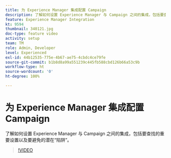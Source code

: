 ```yaml
---
title: 为 Experience Manager 集成配置 Campaign
description: 了解如何设置 Experience Manager 与 Campaign 之间的集成，包括要查找的重要设置以及要避免的潜在“陷阱”。
feature: Experience Manager Integration
kt: 9594
thumbnail: 340121.jpg
doc-type: feature video
activity: setup
team: TM
role: Admin, Developer
level: Experienced
exl-id: 44b12535-775e-4b67-ae75-4cbdc4ce79fe
source-git-commit: b1b8d8a99a551239c445fb588cbd126b66a53c9b
workflow-type: ht
source-wordcount: '0'
ht-degree: 100%

---
```


# 为 Experience Manager 集成配置 Campaign

了解如何设置 Experience Manager 与 Campaign 之间的集成，包括要查找的重要设置以及要避免的潜在“陷阱”。

>[!VIDEO](https://video.tv.adobe.com/v/340121?quality=12&learn=on)
